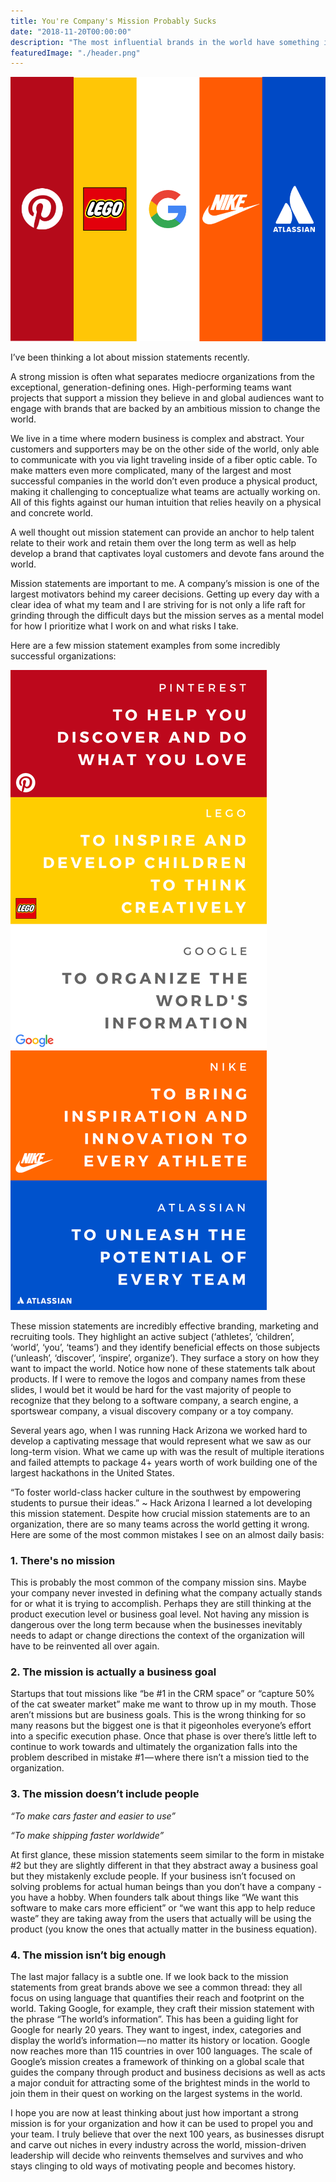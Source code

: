 ```yaml
---
title: You're Company's Mission Probably Sucks
date: "2018-11-20T00:00:00"
description: "The most influential brands in the world have something in common: a strong and inspiring mission statement."
featuredImage: "./header.png"
---
```

![Company logos](./header.png)

I’ve been thinking a lot about mission statements recently.

A strong mission is often what separates mediocre organizations from the exceptional, generation-defining ones. High-performing teams want projects that support a mission they believe in and global audiences want to engage with brands that are backed by an ambitious mission to change the world.

We live in a time where modern business is complex and abstract. Your customers and supporters may be on the other side of the world, only able to communicate with you via light traveling inside of a fiber optic cable. To make matters even more complicated, many of the largest and most successful companies in the world don’t even produce a physical product, making it challenging to conceptualize what teams are actually working on. All of this fights against our human intuition that relies heavily on a physical and concrete world.

A well thought out mission statement can provide an anchor to help talent relate to their work and retain them over the long term as well as help develop a brand that captivates loyal customers and devote fans around the world.

Mission statements are important to me. A company’s mission is one of the largest motivators behind my career decisions. Getting up every day with a clear idea of what my team and I are striving for is not only a life raft for grinding through the difficult days but the mission serves as a mental model for how I prioritize what I work on and what risks I take.

Here are a few mission statement examples from some incredibly successful organizations:

![Company statements](./statements.png)


These mission statements are incredibly effective branding, marketing and recruiting tools. They highlight an active subject (‘athletes’, ‘children’, ‘world’, ‘you’, ‘teams’) and they identify beneficial effects on those subjects (‘unleash’, ‘discover’, ‘inspire’, organize’). They surface a story on how they want to impact the world. Notice how none of these statements talk about products. If I were to remove the logos and company names from these slides, I would bet it would be hard for the vast majority of people to recognize that they belong to a software company, a search engine, a sportswear company, a visual discovery company or a toy company.

Several years ago, when I was running Hack Arizona we worked hard to develop a captivating message that would represent what we saw as our long-term vision. What we came up with was the result of multiple iterations and failed attempts to package 4+ years worth of work building one of the largest hackathons in the United States.

“To foster world-class hacker culture in the southwest by empowering students to pursue their ideas.” ~ Hack Arizona
I learned a lot developing this mission statement. Despite how crucial mission statements are to an organization, there are so many teams across the world getting it wrong. Here are some of the most common mistakes I see on an almost daily basis:

### 1. There's no mission
This is probably the most common of the company mission sins. Maybe your company never invested in defining what the company actually stands for or what it is trying to accomplish. Perhaps they are still thinking at the product execution level or business goal level. Not having any mission is dangerous over the long term because when the businesses inevitably needs to adapt or change directions the context of the organization will have to be reinvented all over again.


### 2. The mission is actually a business goal
Startups that tout missions like “be #1 in the CRM space” or “capture 50% of the cat sweater market” make me want to throw up in my mouth. Those aren’t missions but are business goals. This is the wrong thinking for so many reasons but the biggest one is that it pigeonholes everyone’s effort into a specific execution phase. Once that phase is over there’s little left to continue to work towards and ultimately the organization falls into the problem described in mistake #1 — where there isn’t a mission tied to the organization.

### 3. The mission doesn’t include people
*“To make cars faster and easier to use”*

*“To make shipping faster worldwide”*

At first glance, these mission statements seem similar to the form in mistake #2 but they are slightly different in that they abstract away a business goal but they mistakenly exclude people. If your business isn’t focused on solving problems for actual human beings than you don’t have a company -you have a hobby. When founders talk about things like “We want this software to make cars more efficient” or “we want this app to help reduce waste” they are taking away from the users that actually will be using the product (you know the ones that actually matter in the business equation).

### 4. The mission isn’t big enough
The last major fallacy is a subtle one. If we look back to the mission statements from great brands above we see a common thread: they all focus on using language that quantifies their reach and footprint on the world. Taking Google, for example, they craft their mission statement with the phrase “The world’s information”. This has been a guiding light for Google for nearly 20 years. They want to ingest, index, categories and display the world’s information — no matter its history or location. Google now reaches more than 115 countries in over 100 languages. The scale of Google’s mission creates a framework of thinking on a global scale that guides the company through product and business decisions as well as acts a major conduit for attracting some of the brightest minds in the world to join them in their quest on working on the largest systems in the world.

I hope you are now at least thinking about just how important a strong mission is for your organization and how it can be used to propel you and your team. I truly believe that over the next 100 years, as businesses disrupt and carve out niches in every industry across the world, mission-driven leadership will decide who reinvents themselves and survives and who stays clinging to old ways of motivating people and becomes history.